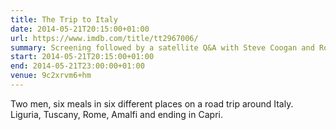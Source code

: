 ```yaml
---
title: The Trip to Italy
date: 2014-05-21T20:15:00+01:00
url: https://www.imdb.com/title/tt2967006/
summary: Screening followed by a satellite Q&A with Steve Coogan and Rob Brydon.
start: 2014-05-21T20:15:00+01:00
end: 2014-05-21T23:00:00+01:00
venue: 9c2xrvm6+hm
---
```

Two men, six meals in six different places on a road trip around Italy. Liguria, Tuscany, Rome, Amalfi and ending in Capri.
